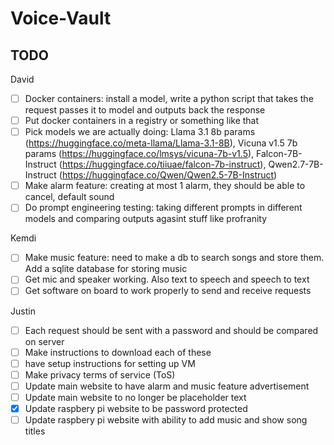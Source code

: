 # Voice-Vault

## TODO

David
- [ ] Docker containers: install a model, write a python script that takes the request passes it to model and outputs back the response
- [ ] Put docker containers in a registry or something like that
- [ ] Pick models we are actually doing: Llama 3.1 8b params (https://huggingface.co/meta-llama/Llama-3.1-8B), Vicuna v1.5 7b params (https://huggingface.co/lmsys/vicuna-7b-v1.5), Falcon-7B-Instruct (https://huggingface.co/tiiuae/falcon-7b-instruct), Qwen2.7-7B-Instruct (https://huggingface.co/Qwen/Qwen2.5-7B-Instruct)
- [ ] Make alarm feature: creating at most 1 alarm, they should be able to cancel, default sound
- [ ] Do prompt engineering testing: taking different prompts in different models and comparing outputs agasint stuff like profranity

Kemdi
- [ ] Make music feature: need to make a db to search songs and store them. Add a sqlite database for storing music
- [ ] Get mic and speaker working. Also text to speech and speech to text
- [ ] Get software on board to work properly to send and receive requests

Justin
- [ ] Each request should be sent with a password and should be compared on server
- [ ] Make instructions to download each of these
- [ ] have setup instructions for setting up VM
- [ ] Make privacy terms of service (ToS)
- [ ] Update main website to have alarm and music feature advertisement
- [ ] Update main website to no longer be placeholder text
- [x] Update raspbery pi website to be password protected
- [ ] Update raspbery pi website with ability to add music and show song titles

